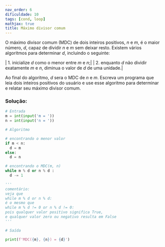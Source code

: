 ```yaml
---
nav_order: 6
dificuldade: 10
tags: [cond, loop]
mathjax: true
title: Máximo divisor comum
---
```


O máximo divisor comum (MDC) de dois inteiros positivos, $n$ e $m$, é o maior número, $d$, capaz de dividir $n$ e $m$ sem deixar resto. Existem vários algoritmos para determinar $d$, incluindo o seguinte:

| 1. inicialize $d$ como o menor entre $m$ e $n$;|
| 2. enquanto $d$ não dividir exatamente $m$ e $n$, diminua o valor de $d$ de uma unidade.|

Ao final do algoritmo, $d$ sera o MDC de $n$ e $m$. Escreva um programa que leia dois inteiros positivos do usuário e use esse algoritmo para determinar e relatar seu máximo divisor comum.

### Solução:

```python
# Entrada
m = int(input('m = '))
n = int(input('n = '))

# Algoritmo

# encontrando o menor valor
if m < n:
  d = m
else:
  d = n

# encontrando o MDC(m, n)
while m % d or n % d :
  d -= 1

'''
comentário:
veja que 
while m % d or n % d:
é o mesmo que
while m % d != 0 or n % d != 0:
pois qualquer valor positivo significa True, 
e qualquer valor zero ou negativo resulta em False
'''

# Saída

print(f'MDC({m}, {n}) = {d}')
```
